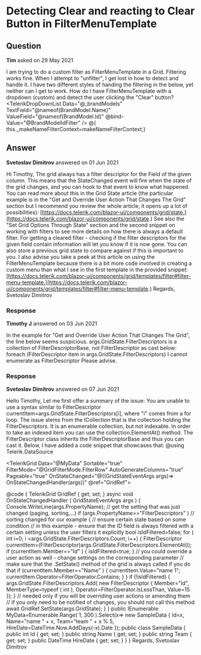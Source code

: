 # Detecting Clear and reacting to Clear Button in FilterMenuTemplate

## Question

**Tim** asked on 29 May 2021

I am trying to do a custom filter as FilterMenuTemplate in a Grid. Filtering works fine. When I attempt to "unfilter", I get lost in how to detect and handle it. I have two different styles of handing the filtering in the below, yet neither can I get to work. How do I have FilterMenuTemplate with a dropdown (custom) and detect the user clicking the "Clear" button? <TelerikGrid Data="@_vehicleParts" Pageable="true" Sortable="true" FilterMode="Telerik.Blazor.GridFilterMode.FilterMenu" Resizable="true" Reorderable="true" PageSize="20" Navigable="true" OnRead=@OnVehiclePartsRead TotalCount="@TotalCount"> <GridColumns> <GridColumn Width="10%" Field="@nameof(VehiclePartModel.YearId)"> </GridColumn> <GridColumn Width="10%" Field="@nameof(VehiclePartModel.BrandModelName)"> <FilterMenuTemplate Context="brandModelNameFilterContext"> <TelerikDropDownList Data="@_brandModels" TextField="@nameof(BrandModel.Name)" ValueField="@nameof(BrandModel.Id)" @bind-Value="@BrandModelIdFilter" /> </FilterMenuTemplate> </GridColumn> <GridColumn Width="10%" Field="@nameof(VehiclePartModel.MakeName)"> <FilterMenuTemplate Context="makeNameFilterContext"> @{ this._makeNameFilterContext=makeNameFilterContext;} <TelerikDropDownList Data="@_makes" TextField="@nameof(Make.Name)" Value="@MakeIdFilter" ValueField="@nameof(Make.Id)" ValueChanged="@((int value)=> ColumnValueChanged(value, nameof(VehiclePartModel.MakeName), makeNameFilterContext.FilterDescriptor))" /> </FilterMenuTemplate> </GridColumn>

## Answer

**Svetoslav Dimitrov** answered on 01 Jun 2021

Hi Timothy, The grid always has a filter descriptor for the Field of the given column. This means that the StateChanged event will fire when the state of the grid changes, and you can hook to that event to know what happened. You can read more about this in the Grid State article (the particular example is in the "Get and Override User Action That Changes The Grid" section but I recommend you review the whole article, it opens up a lot of possibilities): [https://docs.telerik.com/blazor-ui/components/grid/state.](https://docs.telerik.com/blazor-ui/components/grid/state.) See also the "Set Grid Options Through State" section and the second snippet on working with filters to see more details on how there is always a default filter. For getting a cleared filter - checking if the filter descriptors for the given field contain information will let you know if it is now gone. You can also store a previous grid state to compare against if this is important to you. I also advise you take a peek at this article on using the FilterMenuTemplate because there is a bit more code involved in creating a custom menu than what I see in the first template in the provided snippet: [https://docs.telerik.com/blazor-ui/components/grid/templates/filter#filter-menu-template.](https://docs.telerik.com/blazor-ui/components/grid/templates/filter#filter-menu-template.) Regards, Svetoslav Dimitrov

### Response

**Timothy J** answered on 03 Jun 2021

In the example for "Get and Override User Action That Changes The Grid", the line below seems suspicious. args.GridState.FilterDescriptors is a collection of FilterDescriptorBase, not FilterDescriptor as cast below: foreach (FilterDescriptor item in args.GridState.FilterDescriptors) I cannot enumerate as FilterDescriptor Please advise.

### Response

**Svetoslav Dimitrov** answered on 07 Jun 2021

Hello Timothy, Let me first offer a summary of the issue: You are unable to use a syntax similar to FilterDescriptor currentItem=args.GridState.FilterDescriptors[i], where "i" comes from a for loop. The issue stems from the ICollection that is the collection holding the FilterDescriptors. It is an enumerable collection, but not indexable. In order to take an indexed item you can use the collection.ElementAt() method. The FilterDescriptor class inherits the FilterDescriptorBase and thus you can cast it. Below, I have added a code snippet that showcases that: @using Telerik.DataSource

<TelerikGrid Data="@MyData" Sortable="true" FilterMode="@GridFilterMode.FilterRow" AutoGenerateColumns="true" Pageable="true" OnStateChanged="@((GridStateEventArgs<SampleData> args)=> OnStateChangedHandler(args))" @ref="GridRef">
</TelerikGrid>

@code {
TelerikGrid<SampleData> GridRef { get; set; } async void OnStateChangedHandler ( GridStateEventArgs<SampleData> args ) {
Console.WriteLine(args.PropertyName); // get the setting that was just changed (paging, sorting,...) if (args.PropertyName=="FilterDescriptors" ) // sorting changed for our example { // ensure certain state based on some condition // in this example - ensure that the ID field is always filtered with a certain setting unless the user filters it explicitly bool isIdFiltered=false; for ( int i=0; i <args.GridState.FilterDescriptors.Count; i++)
{ FilterDescriptor currentItem=(FilterDescriptor)args.GridState.FilterDescriptors.ElementAt(i); if (currentItem.Member=="Id" )
{
isIdFiltered=true;
} // you could override a user action as well - change settings on the corresponding parameter // make sure that the .SetState() method of the grid is always called if you do that if (currentItem.Member=="Name" )
{
currentItem.Value="name 1";
currentItem.Operator=FilterOperator.Contains;
}
} if (!isIdFiltered)
{
args.GridState.FilterDescriptors.Add( new FilterDescriptor
{
Member="Id",
MemberType=typeof ( int ),
Operator=FilterOperator.IsLessThan,
Value=15 });
} // needed only if you will be overriding user actions or amending them // if you only need to be notified of changes, you should not call this method await GridRef.SetState(args.GridState);
}
} public IEnumerable<SampleData> MyData=Enumerable.Range( 1, 300 ).Select(x=> new SampleData
{
Id=x,
Name="name " + x,
Team="team " + x % 5,
HireDate=DateTime.Now.AddDays(-x).Date
}); public class SampleData { public int Id { get; set; } public string Name { get; set; } public string Team { get; set; } public DateTime HireDate { get; set; }
}
} Regards, Svetoslav Dimitrov
